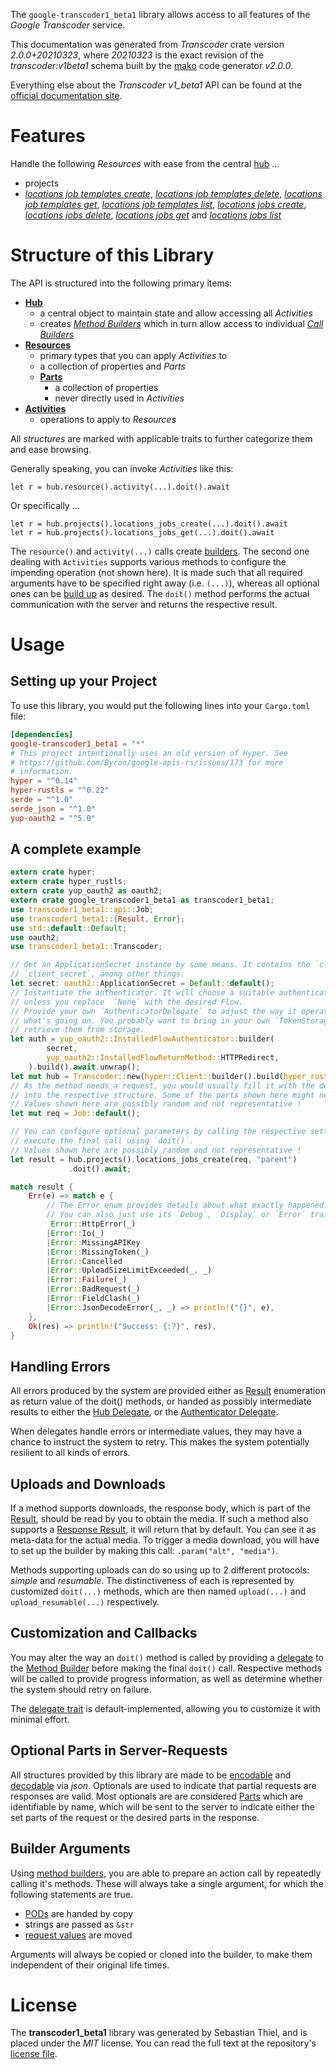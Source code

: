<!---
DO NOT EDIT !
This file was generated automatically from 'src/mako/api/README.md.mako'
DO NOT EDIT !
-->
The `google-transcoder1_beta1` library allows access to all features of the *Google Transcoder* service.

This documentation was generated from *Transcoder* crate version *2.0.0+20210323*, where *20210323* is the exact revision of the *transcoder:v1beta1* schema built by the [mako](http://www.makotemplates.org/) code generator *v2.0.0*.

Everything else about the *Transcoder* *v1_beta1* API can be found at the
[official documentation site](https://cloud.google.com/transcoder/docs/).
# Features

Handle the following *Resources* with ease from the central [hub](https://docs.rs/google-transcoder1_beta1/2.0.0+20210323/google_transcoder1_beta1/Transcoder) ... 

* projects
 * [*locations job templates create*](https://docs.rs/google-transcoder1_beta1/2.0.0+20210323/google_transcoder1_beta1/api::ProjectLocationJobTemplateCreateCall), [*locations job templates delete*](https://docs.rs/google-transcoder1_beta1/2.0.0+20210323/google_transcoder1_beta1/api::ProjectLocationJobTemplateDeleteCall), [*locations job templates get*](https://docs.rs/google-transcoder1_beta1/2.0.0+20210323/google_transcoder1_beta1/api::ProjectLocationJobTemplateGetCall), [*locations job templates list*](https://docs.rs/google-transcoder1_beta1/2.0.0+20210323/google_transcoder1_beta1/api::ProjectLocationJobTemplateListCall), [*locations jobs create*](https://docs.rs/google-transcoder1_beta1/2.0.0+20210323/google_transcoder1_beta1/api::ProjectLocationJobCreateCall), [*locations jobs delete*](https://docs.rs/google-transcoder1_beta1/2.0.0+20210323/google_transcoder1_beta1/api::ProjectLocationJobDeleteCall), [*locations jobs get*](https://docs.rs/google-transcoder1_beta1/2.0.0+20210323/google_transcoder1_beta1/api::ProjectLocationJobGetCall) and [*locations jobs list*](https://docs.rs/google-transcoder1_beta1/2.0.0+20210323/google_transcoder1_beta1/api::ProjectLocationJobListCall)




# Structure of this Library

The API is structured into the following primary items:

* **[Hub](https://docs.rs/google-transcoder1_beta1/2.0.0+20210323/google_transcoder1_beta1/Transcoder)**
    * a central object to maintain state and allow accessing all *Activities*
    * creates [*Method Builders*](https://docs.rs/google-transcoder1_beta1/2.0.0+20210323/google_transcoder1_beta1/client::MethodsBuilder) which in turn
      allow access to individual [*Call Builders*](https://docs.rs/google-transcoder1_beta1/2.0.0+20210323/google_transcoder1_beta1/client::CallBuilder)
* **[Resources](https://docs.rs/google-transcoder1_beta1/2.0.0+20210323/google_transcoder1_beta1/client::Resource)**
    * primary types that you can apply *Activities* to
    * a collection of properties and *Parts*
    * **[Parts](https://docs.rs/google-transcoder1_beta1/2.0.0+20210323/google_transcoder1_beta1/client::Part)**
        * a collection of properties
        * never directly used in *Activities*
* **[Activities](https://docs.rs/google-transcoder1_beta1/2.0.0+20210323/google_transcoder1_beta1/client::CallBuilder)**
    * operations to apply to *Resources*

All *structures* are marked with applicable traits to further categorize them and ease browsing.

Generally speaking, you can invoke *Activities* like this:

```Rust,ignore
let r = hub.resource().activity(...).doit().await
```

Or specifically ...

```ignore
let r = hub.projects().locations_jobs_create(...).doit().await
let r = hub.projects().locations_jobs_get(...).doit().await
```

The `resource()` and `activity(...)` calls create [builders][builder-pattern]. The second one dealing with `Activities` 
supports various methods to configure the impending operation (not shown here). It is made such that all required arguments have to be 
specified right away (i.e. `(...)`), whereas all optional ones can be [build up][builder-pattern] as desired.
The `doit()` method performs the actual communication with the server and returns the respective result.

# Usage

## Setting up your Project

To use this library, you would put the following lines into your `Cargo.toml` file:

```toml
[dependencies]
google-transcoder1_beta1 = "*"
# This project intentionally uses an old version of Hyper. See
# https://github.com/Byron/google-apis-rs/issues/173 for more
# information.
hyper = "^0.14"
hyper-rustls = "^0.22"
serde = "^1.0"
serde_json = "^1.0"
yup-oauth2 = "^5.0"
```

## A complete example

```Rust
extern crate hyper;
extern crate hyper_rustls;
extern crate yup_oauth2 as oauth2;
extern crate google_transcoder1_beta1 as transcoder1_beta1;
use transcoder1_beta1::api::Job;
use transcoder1_beta1::{Result, Error};
use std::default::Default;
use oauth2;
use transcoder1_beta1::Transcoder;

// Get an ApplicationSecret instance by some means. It contains the `client_id` and 
// `client_secret`, among other things.
let secret: oauth2::ApplicationSecret = Default::default();
// Instantiate the authenticator. It will choose a suitable authentication flow for you, 
// unless you replace  `None` with the desired Flow.
// Provide your own `AuthenticatorDelegate` to adjust the way it operates and get feedback about 
// what's going on. You probably want to bring in your own `TokenStorage` to persist tokens and
// retrieve them from storage.
let auth = yup_oauth2::InstalledFlowAuthenticator::builder(
        secret,
        yup_oauth2::InstalledFlowReturnMethod::HTTPRedirect,
    ).build().await.unwrap();
let mut hub = Transcoder::new(hyper::Client::builder().build(hyper_rustls::HttpsConnector::with_native_roots()), auth);
// As the method needs a request, you would usually fill it with the desired information
// into the respective structure. Some of the parts shown here might not be applicable !
// Values shown here are possibly random and not representative !
let mut req = Job::default();

// You can configure optional parameters by calling the respective setters at will, and
// execute the final call using `doit()`.
// Values shown here are possibly random and not representative !
let result = hub.projects().locations_jobs_create(req, "parent")
             .doit().await;

match result {
    Err(e) => match e {
        // The Error enum provides details about what exactly happened.
        // You can also just use its `Debug`, `Display` or `Error` traits
         Error::HttpError(_)
        |Error::Io(_)
        |Error::MissingAPIKey
        |Error::MissingToken(_)
        |Error::Cancelled
        |Error::UploadSizeLimitExceeded(_, _)
        |Error::Failure(_)
        |Error::BadRequest(_)
        |Error::FieldClash(_)
        |Error::JsonDecodeError(_, _) => println!("{}", e),
    },
    Ok(res) => println!("Success: {:?}", res),
}

```
## Handling Errors

All errors produced by the system are provided either as [Result](https://docs.rs/google-transcoder1_beta1/2.0.0+20210323/google_transcoder1_beta1/client::Result) enumeration as return value of
the doit() methods, or handed as possibly intermediate results to either the 
[Hub Delegate](https://docs.rs/google-transcoder1_beta1/2.0.0+20210323/google_transcoder1_beta1/client::Delegate), or the [Authenticator Delegate](https://docs.rs/yup-oauth2/*/yup_oauth2/trait.AuthenticatorDelegate.html).

When delegates handle errors or intermediate values, they may have a chance to instruct the system to retry. This 
makes the system potentially resilient to all kinds of errors.

## Uploads and Downloads
If a method supports downloads, the response body, which is part of the [Result](https://docs.rs/google-transcoder1_beta1/2.0.0+20210323/google_transcoder1_beta1/client::Result), should be
read by you to obtain the media.
If such a method also supports a [Response Result](https://docs.rs/google-transcoder1_beta1/2.0.0+20210323/google_transcoder1_beta1/client::ResponseResult), it will return that by default.
You can see it as meta-data for the actual media. To trigger a media download, you will have to set up the builder by making
this call: `.param("alt", "media")`.

Methods supporting uploads can do so using up to 2 different protocols: 
*simple* and *resumable*. The distinctiveness of each is represented by customized 
`doit(...)` methods, which are then named `upload(...)` and `upload_resumable(...)` respectively.

## Customization and Callbacks

You may alter the way an `doit()` method is called by providing a [delegate](https://docs.rs/google-transcoder1_beta1/2.0.0+20210323/google_transcoder1_beta1/client::Delegate) to the 
[Method Builder](https://docs.rs/google-transcoder1_beta1/2.0.0+20210323/google_transcoder1_beta1/client::CallBuilder) before making the final `doit()` call. 
Respective methods will be called to provide progress information, as well as determine whether the system should 
retry on failure.

The [delegate trait](https://docs.rs/google-transcoder1_beta1/2.0.0+20210323/google_transcoder1_beta1/client::Delegate) is default-implemented, allowing you to customize it with minimal effort.

## Optional Parts in Server-Requests

All structures provided by this library are made to be [encodable](https://docs.rs/google-transcoder1_beta1/2.0.0+20210323/google_transcoder1_beta1/client::RequestValue) and 
[decodable](https://docs.rs/google-transcoder1_beta1/2.0.0+20210323/google_transcoder1_beta1/client::ResponseResult) via *json*. Optionals are used to indicate that partial requests are responses 
are valid.
Most optionals are are considered [Parts](https://docs.rs/google-transcoder1_beta1/2.0.0+20210323/google_transcoder1_beta1/client::Part) which are identifiable by name, which will be sent to 
the server to indicate either the set parts of the request or the desired parts in the response.

## Builder Arguments

Using [method builders](https://docs.rs/google-transcoder1_beta1/2.0.0+20210323/google_transcoder1_beta1/client::CallBuilder), you are able to prepare an action call by repeatedly calling it's methods.
These will always take a single argument, for which the following statements are true.

* [PODs][wiki-pod] are handed by copy
* strings are passed as `&str`
* [request values](https://docs.rs/google-transcoder1_beta1/2.0.0+20210323/google_transcoder1_beta1/client::RequestValue) are moved

Arguments will always be copied or cloned into the builder, to make them independent of their original life times.

[wiki-pod]: http://en.wikipedia.org/wiki/Plain_old_data_structure
[builder-pattern]: http://en.wikipedia.org/wiki/Builder_pattern
[google-go-api]: https://github.com/google/google-api-go-client

# License
The **transcoder1_beta1** library was generated by Sebastian Thiel, and is placed 
under the *MIT* license.
You can read the full text at the repository's [license file][repo-license].

[repo-license]: https://github.com/Byron/google-apis-rsblob/master/LICENSE.md
